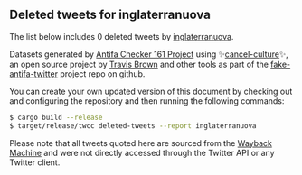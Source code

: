 ## Deleted tweets for inglaterranuova

The list below includes 0 deleted tweets by
[inglaterranuova](https://twitter.com/inglaterranuova).



Datasets generated by [Antifa Checker 161 Project](https://twitter.com/antifacheck161) using ✨[cancel-culture](https://github.com/travisbrown/cancel-culture)✨, an open source project by 
[Travis Brown](https://twitter.com/travisbrown) and other tools as part of the 
[fake-antifa-twitter](https://github.com/antifacheck161/fake-antifa-twitter) project repo on github.

You can create your own updated version of this document by checking out and configuring the
repository and then running the following commands:

```bash
$ cargo build --release
$ target/release/twcc deleted-tweets --report inglaterranuova
```

Please note that all tweets quoted here are sourced from the
[Wayback Machine](https://web.archive.org) and were not directly accessed through the Twitter API or
any Twitter client.

